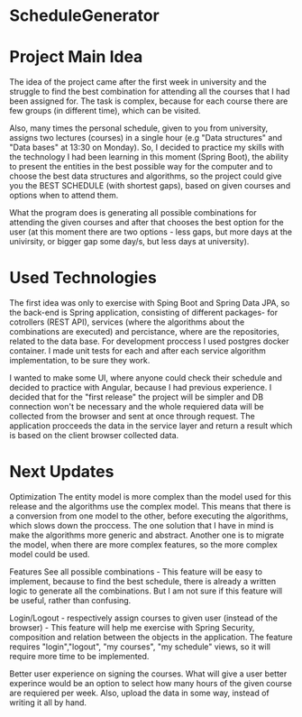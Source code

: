 # ScheduleGenerator

# Project Main Idea

The idea of the project came after the first week in university and the struggle to find the best combination for attending all the courses that I had been assigned for. The task is complex, because for each course there are few groups (in different time), which can be visited.

Also, many times the personal schedule, given to you from university, assigns two lectures (courses) in a single hour (e.g "Data structures" and "Data bases" at 13:30 on Monday). So, I decided to practice my skills with the technology I had been learning in this moment (Spring Boot), the ability to present the entities in the best possible way for the computer and to choose the best data structures and algorithms, so the project could give you the BEST SCHEDULE (with shortest gaps), based on given courses and options when to attend them.

What the program does is generating all possible combinations for attending the given courses and after that chooses the best option for the user (at this moment there are two options - less gaps, but more days at the univirsity, or bigger gap some day/s, but less days at university).

# Used Technologies

The first idea was only to exercise with Sping Boot and Spring Data JPA, so the back-end is Spring application, consisting of different packages- for cotrollers (REST API), services (where the algorithms about the combinations are executed) and percistance, where are the repositories, related to the data base. For development proccess I used postgres docker container. I made unit tests for each and after each service algorithm implementation, to be sure they work.

I wanted to make some UI, where anyone could check their schedule and decided to practice with Angular, because I had previous experience. I decided that for the "first release" the project will be simpler and DB connection won't be necessary and the whole requiered data will be collected from the browser and sent at once through request. The application procceeds the data in the service layer and return a result which is based on the client browser collected data.

# Next Updates

Optimization
The entity model is more complex than the model used for this release and the algorithms use the complex model. This means that there is a conversion from one model to the other, before executing the algorithms, which slows down the proccess. The one solution that I have in mind is make the algorithms more generic and abstract. Another one is to migrate the model, when there are more complex features, so the more complex model could be used.

Features
See all possible combinations - This feature will be easy to implement, because to find the best schedule, there is already a written logic to generate all the combinations. But I am not sure if this feature will be useful, rather than confusing.

Login/Logout - respectively assign courses to given user (instead of the browser) - This feature will help me exercise with Spring Security, composition and relation between the objects in the application. The feature requires "login","logout", "my courses", "my schedule" views, so it will require more time to be implemented.

Better user experience on signing the courses. What will give a user better experince would be an option to select how many hours of the given course are requiered per week. Also, upload the data in some way, instead of writing it all by hand.
